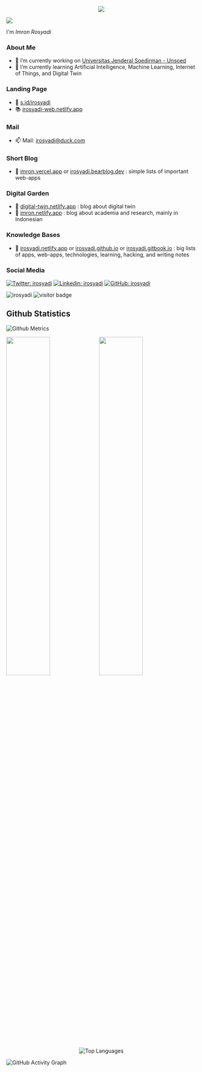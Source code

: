 <p align="center">
  <img src="https://random-image-pepebigotes.vercel.app/api/random-image">

</p>

![](https://readme-typing-svg.herokuapp.com?lines=Hi+%F0%9F%91%8B;I'm+Imron)
  
I'm _Imron Rosyadi_

### About Me

- 🔭 I’m currently working on [Universitas Jenderal Soedirman - Unsoed](http://elektro.ft.unsoed.ac.id/imron-rosyadi/)
- 🌱 I’m currently learning Artificial Intelligence, Machine Learning, Internet of Things, and Digital Twin

### Landing Page

- 🔗 [s.id/irosyadi](https://s.id/irosyadi)
- 📚 [irosyadi-web.netlify.app](https://irosyadi-web.netlify.app)

### Mail

- 📫 Mail: irosyadi@duck.com

### Short Blog

- 📑 [imron.vercel.app](https://imron.vercel.app) or [irosyadi.bearblog.dev](https://irosyadi.bearblog.dev) : simple lists of important web-apps

### Digital Garden

- 📘 [digital-twin.netlify.app](https://irosyadi-wiki.netlify.app) : blog about digital twin
- 📘 [imron.netlify.app](https://imron.netlify.app) : blog about academia and research, mainly in Indonesian

### Knowledge Bases

- 📕 [irosyadi.netlify.app](https://irosyadi.netlify.app) or [irosyadi.github.io](https://irosyadi.github.io) or [irosyadi.gitbook.io](https://irosyadi.gitbook.io) : big lists of apps, web-apps, technologies, learning, hacking, and writing notes

### Social Media
[![Twitter: irosyadi](https://img.shields.io/twitter/follow/irosyadi?style=social)](https://twitter.com/irosyadi)
[![Linkedin: irosyadi](https://img.shields.io/badge/-irosyadi-blue?style=flat-square&logo=Linkedin&logoColor=white&link=https://www.linkedin.com/in/irosyadi/)](https://www.linkedin.com/in/irosyadi/)
[![GitHub: irosyadi](https://img.shields.io/github/followers/irosyadi?label=follow&style=social)](https://github.com/irosyadi)
<p align="left">
  <img src="https://komarev.com/ghpvc/?username=irosyadi" alt="irosyadi" />
  <img src="https://visitor-badge.glitch.me/badge?page_id=irosyadi" alt="visitor badge"/>
</p>

## Github Statistics
  
![Github Metrics](https://metrics.lecoq.io/irosyadi?template=classic&base.indepth=false&base.hireable=false&config.timezone=Asia%2FJakarta)

<p align="left">
  <img width="48%" src="https://github-readme-stats.vercel.app/api?username=irosyadi&show_icons=true" />
  <img width="48%" src="https://github-readme-streak-stats.herokuapp.com/?user=irosyadi" />
</p>

<p align="center">
<img alt="Top Languages" src="https://github-readme-stats.vercel.app/api/top-langs/?username=irosyadi&layout=compact" />
</p>
 
![GitHub Activity Graph](https://activity-graph.herokuapp.com/graph?username=irosyadi&theme=minimal)
